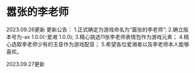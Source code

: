 # 嚣张的李老师

2023.09.26更新
更新公告：
1.正式确定为游戏命名为“嚣张的李老师”;
2.确立版本号为-ax 1.0.0(-爱湘 1.0.0);
3.精心挑选11张李老师表情包作为游戏元素；
4.精心选取李老师少有的玉音作为游戏配音；
5.希望各位爱湘者以及李老师本人能够喜欢。

2023.09.27更新
